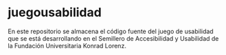 # juegousabilidad
En este repositorio se almacena el código fuente del juego de usabilidad que se está desarrollando en el Semillero de Accesibilidad y Usabilidad de la Fundación Universitaria Konrad Lorenz.
